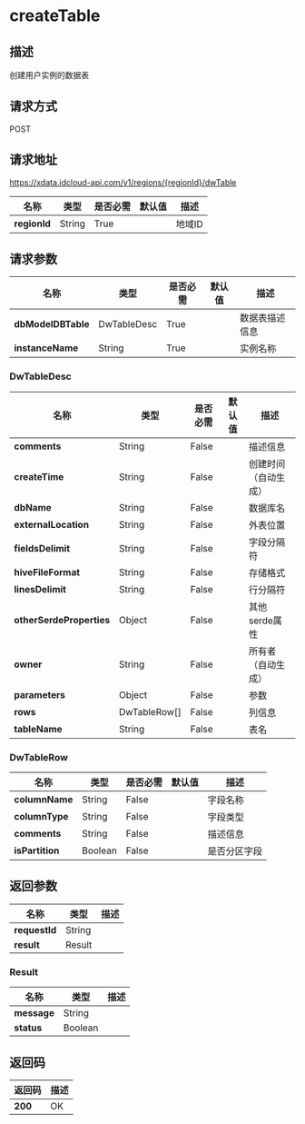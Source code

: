 # createTable


## 描述
创建用户实例的数据表

## 请求方式
POST

## 请求地址
https://xdata.jdcloud-api.com/v1/regions/{regionId}/dwTable

|名称|类型|是否必需|默认值|描述|
|---|---|---|---|---|
|**regionId**|String|True||地域ID|

## 请求参数
|名称|类型|是否必需|默认值|描述|
|---|---|---|---|---|
|**dbModelDBTable**|DwTableDesc|True||数据表描述信息|
|**instanceName**|String|True||实例名称|

### DwTableDesc
|名称|类型|是否必需|默认值|描述|
|---|---|---|---|---|
|**comments**|String|False||描述信息|
|**createTime**|String|False||创建时间（自动生成）|
|**dbName**|String|False||数据库名|
|**externalLocation**|String|False||外表位置|
|**fieldsDelimit**|String|False||字段分隔符|
|**hiveFileFormat**|String|False||存储格式|
|**linesDelimit**|String|False||行分隔符|
|**otherSerdeProperties**|Object|False||其他serde属性|
|**owner**|String|False||所有者（自动生成）|
|**parameters**|Object|False||参数|
|**rows**|DwTableRow[]|False||列信息|
|**tableName**|String|False||表名|
### DwTableRow
|名称|类型|是否必需|默认值|描述|
|---|---|---|---|---|
|**columnName**|String|False||字段名称|
|**columnType**|String|False||字段类型|
|**comments**|String|False||描述信息|
|**isPartition**|Boolean|False||是否分区字段|

## 返回参数
|名称|类型|描述|
|---|---|---|
|**requestId**|String||
|**result**|Result||


### Result
|名称|类型|描述|
|---|---|---|
|**message**|String||
|**status**|Boolean||

## 返回码
|返回码|描述|
|---|---|
|**200**|OK|
